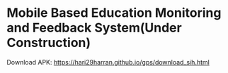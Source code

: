 # Mobile Based Education Monitoring and Feedback System(Under Construction)

Download APK: https://hari29harran.github.io/gps/download_sih.html

